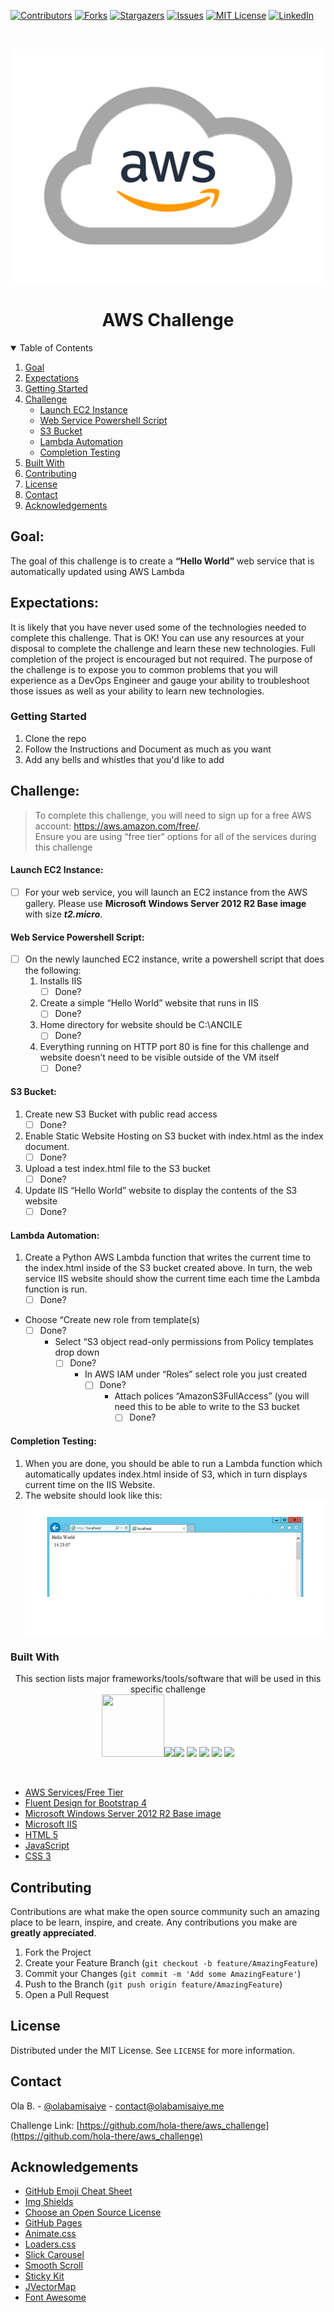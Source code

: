 <!--
*** Thanks for checking out the Best-README-Template. If you have a suggestion
*** that would make this better, please fork the repo and create a pull request
*** or simply open an issue with the tag "enhancement".
*** Thanks again! Now go create something AMAZING! :D
-->



<!-- PROJECT SHIELDS -->
<!--
*** I'm using markdown "reference style" links for readability.
*** Reference links are enclosed in brackets [ ] instead of parentheses ( ).
*** See the bottom of this document for the declaration of the reference variables
*** for contributors-url, forks-url, etc. This is an optional, concise syntax you may use.
*** https://www.markdownguide.org/basic-syntax/#reference-style-links
-->
[![Contributors][contributors-shield]][contributors-url]
[![Forks][forks-shield]][forks-url]
[![Stargazers][stars-shield]][stars-url]
[![Issues][issues-shield]][issues-url]
[![MIT License][license-shield]][license-url]
[![LinkedIn][linkedin-shield]][linkedin-url]

<!-- PROJECT LOGO -->
<br />
<p align="center">
  <a href="https://aws.amazon.com/free/">
    <img src="images/logo.png" alt="Logo" width="500">
  </a>

  <h1 align="center">AWS Challenge</h1>
  <!-- TABLE OF CONTENTS -->
<details open="open">
  <summary>Table of Contents</summary>
  <ol>
    <li><a href="#goal">Goal</a></li>
    <li><a href="#expectations">Expectations</a></li>
    <li><a href="#getting-started">Getting Started</a></li>
    <li>
      <a href="#challenge">Challenge</a>
      <ul>
        <li><a href="#launch-ec2-instance">Launch EC2 Instance</a></li>
        <li><a href="#web-service-powershell-script">Web Service Powershell Script</a></li>
        <li><a href="#s3-bucket">S3 Bucket</a></li>
        <li><a href="#lambda-automation">Lambda Automation</a></li>
        <li><a href="#completion-testing">Completion Testing</a></li>
      </ul>
    </li>
    <li><a href="#built-with">Built With</a></li>
    <li><a href="#contributing">Contributing</a></li>
    <li><a href="#license">License</a></li>
    <li><a href="#contact">Contact</a></li>
    <li><a href="#acknowledgements">Acknowledgements</a></li>
  </ol>
</details>
</p>

<!-- Goal for Challenge -->
## Goal:
The goal of this challenge is to create a **“Hello World”** web service that is automatically updated using AWS Lambda

<!-- Expectations for Challenge -->
## Expectations:
It is likely that you have never used some of the technologies needed to complete this challenge. That is
OK! You can use any resources at your disposal to complete the challenge and learn these new
technologies. Full completion of the project is encouraged but not required. The purpose of the
challenge is to expose you to common problems that you will experience as a DevOps Engineer and
gauge your ability to troubleshoot those issues as well as your ability to learn new technologies.

<!-- Cloning for Challenge -->
### Getting Started

1. Clone the repo
2. Follow the Instructions and Document as much as you want
3. Add any bells and whistles that you'd like to add

<!-- Challenge Summary & Steps -->
## Challenge:
> To complete this challenge, you will need to sign up for a free AWS account:
https://aws.amazon.com/free/. <br> Ensure you are using “free tier” options for all of the services during
this challenge

#### Launch EC2 Instance:
- [ ] For your web service, you will launch an EC2 instance from the AWS gallery. Please use
**Microsoft Windows Server 2012 R2 Base image** with size _**t2.micro**_.

#### Web Service Powershell Script:
- [ ] On the newly launched EC2 instance, write a powershell script that does the following:
  1. Installs IIS
      - [ ] Done?
  2. Create a simple “Hello World” website that runs in IIS
      - [ ] Done?
  3. Home directory for website should be C:\ANCILE
      - [ ] Done?
  4. Everything running on HTTP port 80 is fine for this challenge and website doesn’t need to be visible outside of the VM itself
      - [ ] Done?

#### S3 Bucket:
1. Create new S3 Bucket with public read access
      - [ ] Done?
2. Enable Static Website Hosting on S3 bucket with index.html as the index document.
      - [ ] Done?
3. Upload a test index.html file to the S3 bucket
      - [ ] Done?
4. Update IIS “Hello World” website to display the contents of the S3 website
      - [ ] Done?

#### Lambda Automation:
1. Create a Python AWS Lambda function that writes the current time to the index.html inside
of the S3 bucket created above. In turn, the web service IIS website should show the
current time each time the Lambda function is run.
    - [ ] Done?
  * Choose “Create new role from template(s)
    - [ ] Done?
      * Select “S3 object read-only permissions from Policy templates drop down
        - [ ] Done?
          * In AWS IAM under “Roles” select role you just created
            - [ ] Done?
              * Attach polices “AmazonS3FullAccess” (you will need this to be able to write to the S3 bucket
                - [ ] Done?

#### Completion Testing:
1. When you are done, you should be able to run a Lambda function which automatically updates
index.html inside of S3, which in turn displays current time on the IIS Website.
2. The website should look like this:
[![Example Screen Shot][example-screenshot]](#)

### Built With

<p align="center">
This section lists major frameworks/tools/software that will be used in this specific challenge<br>
<img src="https://p2zk82o7hr3yb6ge7gzxx4ki-wpengine.netdna-ssl.com/wp-content/uploads/aws-free-tier.png" width="100" height="100"><img src="https://mdbcdn.b-cdn.net/img/Marketing/general/logo/big/mdb.png" height="100"><img src="https://cdn.shopify.com/s/files/1/0855/1446/products/Microsoft_Windows_Server_2012_R2_Standard_1024x1024.png?v=1623383879" width="100">
<img src="https://docs.signalfx.com/en/latest/_images/integration_microsoftiis.png" width="100">
<img src="https://rapidapi.com/blog/wp-content/uploads/2018/06/logo-2582748_640.png" width="100">
<img src="https://upload.wikimedia.org/wikipedia/commons/thumb/9/99/Unofficial_JavaScript_logo_2.svg/2048px-Unofficial_JavaScript_logo_2.svg.png" width="100">
<img src="https://cdn.pixabay.com/photo/2017/08/05/11/16/logo-2582747_640.png" width="100">
</p>
<br>

* [AWS Services/Free Tier](https://aws.amazon.com/free)
* [Fluent Design for Bootstrap 4](https://github.com/mdbootstrap/bootstrap-fluent-design)
* [Microsoft Windows Server 2012 R2 Base image](https://aws.amazon.com/windows/products/ec2/server2012r2/)
* [Microsoft IIS](https://www.iis.net/)
* [HTML 5](https://developer.mozilla.org/en-US/docs/Web/HTML)
* [JavaScript](https://www.javascript.com/)
* [CSS 3](https://developer.mozilla.org/en-US/docs/Web/CSS)

<!-- CONTRIBUTING -->
## Contributing

Contributions are what make the open source community such an amazing place to be learn, inspire, and create. Any contributions you make are **greatly appreciated**.

1. Fork the Project
2. Create your Feature Branch (`git checkout -b feature/AmazingFeature`)
3. Commit your Changes (`git commit -m 'Add some AmazingFeature'`)
4. Push to the Branch (`git push origin feature/AmazingFeature`)
5. Open a Pull Request

<!-- LICENSE -->
## License

Distributed under the MIT License. See `LICENSE` for more information.

<!-- CONTACT -->
## Contact

Ola B. - [@olabamisaiye](https://twitter.com/olabamisaiye) - contact@olabamisaiye.me

Challenge Link: [https://github.com/hola-there/aws_challenge](https://github.com/hola-there/aws_challenge)

<!-- ACKNOWLEDGEMENTS -->
## Acknowledgements
* [GitHub Emoji Cheat Sheet](https://www.webpagefx.com/tools/emoji-cheat-sheet)
* [Img Shields](https://shields.io)
* [Choose an Open Source License](https://choosealicense.com)
* [GitHub Pages](https://pages.github.com)
* [Animate.css](https://daneden.github.io/animate.css)
* [Loaders.css](https://connoratherton.com/loaders)
* [Slick Carousel](https://kenwheeler.github.io/slick)
* [Smooth Scroll](https://github.com/cferdinandi/smooth-scroll)
* [Sticky Kit](http://leafo.net/sticky-kit)
* [JVectorMap](http://jvectormap.com)
* [Font Awesome](https://fontawesome.com)

<!-- MARKDOWN LINKS & IMAGES -->
<!-- https://www.markdownguide.org/basic-syntax/#reference-style-links -->
[contributors-shield]: https://img.shields.io/github/contributors/hola-there/aws_challenge.svg?style=for-the-badge
[contributors-url]: https://github.com/hola-there/aws_challenge/graphs/contributors
[forks-shield]: https://img.shields.io/github/forks/hola-there/aws_challenge.svg?style=for-the-badge
[forks-url]: https://github.com/hola-there/aws_challenge/network/members
[stars-shield]: https://img.shields.io/github/stars/hola-there/aws_challenge.svg?style=for-the-badge
[stars-url]: https://github.com/hola-there/aws_challenge/stargazers
[issues-shield]: https://img.shields.io/github/issues/hola-there/aws_challenge.svg?style=for-the-badge
[issues-url]: https://github.com/hola-there/aws_challenge/issues
[license-shield]: https://img.shields.io/github/license/hola-there/aws_challenge.svg?style=for-the-badge
[license-url]: https://github.com/hola-there/aws_challenge/main/LICENSE.txt
[linkedin-shield]: https://img.shields.io/badge/-LinkedIn-black.svg?style=for-the-badge&logo=linkedin&colorB=555
[linkedin-url]: https://www.linkedin.com/in/ola-bamisaiye/
[example-screenshot]: images/screenshot.png
